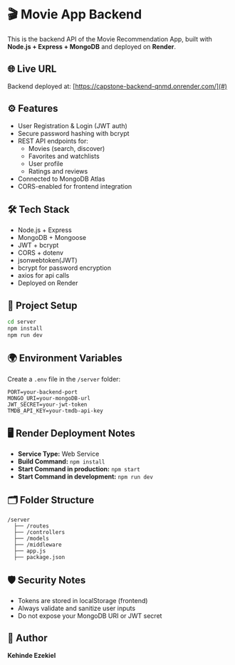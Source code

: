 # 🎬 Movie App Backend

This is the backend API of the Movie Recommendation App, built with **Node.js + Express + MongoDB** and deployed on **Render**.

## 🌐 Live URL

Backend deployed at: [https://capstone-backend-qnmd.onrender.com/](#)

## ⚙️ Features

- User Registration & Login (JWT auth)
- Secure password hashing with bcrypt
- REST API endpoints for:
  - Movies (search, discover)
  - Favorites and watchlists
  - User profile
  - Ratings and reviews
- Connected to MongoDB Atlas
- CORS-enabled for frontend integration

## 🛠️ Tech Stack

- Node.js + Express
- MongoDB + Mongoose
- JWT + bcrypt
- CORS + dotenv
- jsonwebtoken(JWT)
- bcrypt for password encryption
- axios for api calls
- Deployed on Render

## 🔧 Project Setup

```bash
cd server
npm install
npm run dev
```

## 🌍 Environment Variables

Create a `.env` file in the `/server` folder:

```env
PORT=your-backend-port
MONGO_URI=your-mongoDB-url
JWT_SECRET=your-jwt-token
TMDB_API_KEY=your-tmdb-api-key
```

## 🖥️ Render Deployment Notes

- **Service Type:** Web Service
- **Build Command:** `npm install`
- **Start Command in production:** `npm start`
- **Start Command in development:** `npm run dev`

## 🗂️ Folder Structure

```
/server
  ├── /routes
  ├── /controllers
  ├── /models
  ├── /middleware
  ├── app.js
  ├── package.json
```

## 🛡️ Security Notes

- Tokens are stored in localStorage (frontend)
- Always validate and sanitize user inputs
- Do not expose your MongoDB URI or JWT secret

## 🙌 Author

**Kehinde Ezekiel**
